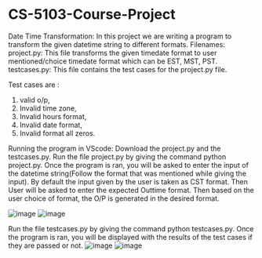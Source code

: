 # CS-5103-Course-Project
Date Time Transformation: In this project we are writing a program to transform the given datetime string to different formats.
Filenames:
project.py: This file transforms the given timedate format to user mentioned/choice timedate format which can be EST, MST, PST.
testcases.py: This file contains the test cases for the project.py file. 

Test cases are : 
1. valid o/p, 
2. Invalid time zone, 
3. Invalid hours format, 
4. Invalid date format, 
5. Invalid format all zeros.

Running the program in VScode:
Download the project.py and the testcases.py.
Run the file project.py by giving the command python project.py. Once the program is ran, you will be asked to enter the input of the datetime string(Follow the format that was mentioned while giving the input). By default the input given by the user is taken as CST format. Then User will be asked to enter the expected Outtime format. Then based on the user choice of format, the O/P is generated in the desired format.

![image](https://user-images.githubusercontent.com/52074918/224467659-9f64c19e-3b13-4d73-af4a-14efa079e657.png)
![image](https://user-images.githubusercontent.com/52074918/224467644-c1585387-3a9b-435f-8961-9b3806370617.png)


Run the file testcases.py by giving the command python testcases.py. Once the program is ran, you will be displayed with the results of the test cases if they are passed or not.
![image](https://user-images.githubusercontent.com/52074918/224467524-b4b2cb1a-b4b7-43de-be9f-eb7c57d12fbb.png)
![image](https://user-images.githubusercontent.com/52074918/224467509-8a1a3a64-b47e-4565-98d9-4b09450a3cbc.png)

